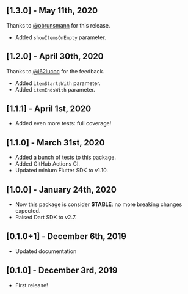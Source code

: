 ## [1.3.0] - May 11th, 2020

Thanks to [@obrunsmann](https://github.com/obrunsmann) for this release.

- Added `showItemsOnEmpty` parameter.

## [1.2.0] - April 30th, 2020

Thanks to [@i62lucoc](https://github.com/i62lucoc) for the feedback.

- Added `itemStartsWith` parameter.
- Added `itemEndsWith` parameter.

## [1.1.1] - April 1st, 2020

- Added even more tests: full coverage!

## [1.1.0] - March 31st, 2020

- Added a bunch of tests to this package.
- Added GitHub Actions CI.
- Updated minium Flutter SDK to v1.10.

## [1.0.0] - January 24th, 2020

- Now this package is consider **STABLE**: no more breaking changes expected.
- Raised Dart SDK to v2.7.

## [0.1.0+1] - December 6th, 2019

- Updated documentation

## [0.1.0] - December 3rd, 2019

- First release!
